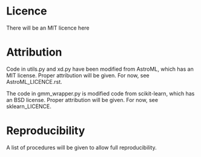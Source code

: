 # Licence

There will be an MIT licence here

# Attribution

Code in utils.py and xd.py have been modified from AstroML, which has an MIT license.  Proper attribution will be given.  For now, see AstroML_LICENCE.rst.

The code in gmm_wrapper.py is modified code from scikit-learn, which has an BSD license.  Proper attribution will be given.  For now, see sklearn_LICENCE.

# Reproducibility

A list of procedures will be given to allow full reproducibility.

